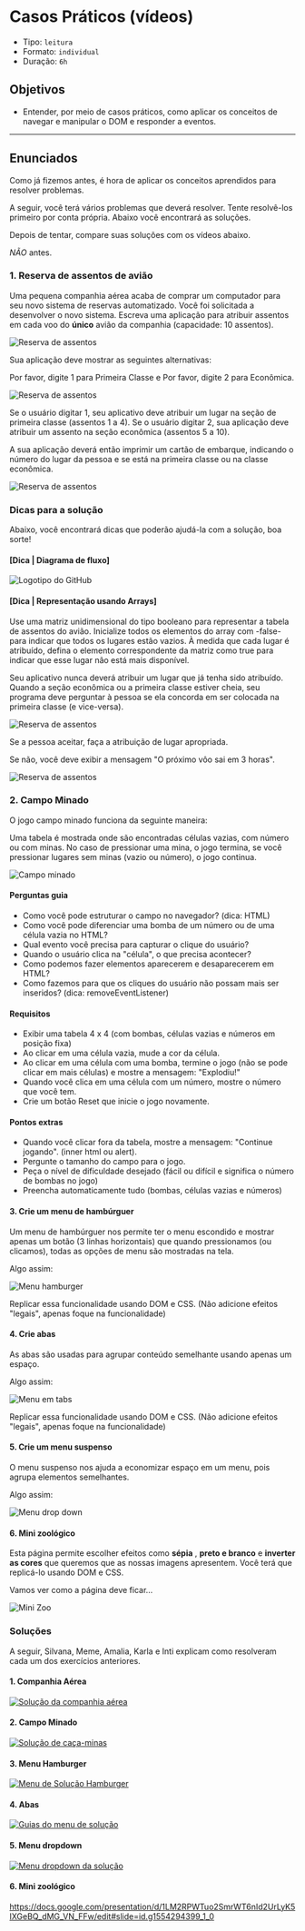 # Casos Práticos (vídeos)

- Tipo: `leitura`
- Formato: `individual`
- Duração: `6h`

## Objetivos

* Entender, por meio de casos práticos, como aplicar os conceitos de navegar e manipular o DOM e responder a eventos.

***

## Enunciados

Como já fizemos antes, é hora de aplicar os conceitos aprendidos para resolver problemas.

A seguir, você terá vários problemas que deverá resolver. Tente resolvê-los primeiro por conta própria. Abaixo você encontrará as soluções.

Depois de tentar, compare suas soluções com os vídeos abaixo.

_NÃO_ antes.

### 1. Reserva de assentos de avião

Uma pequena companhia aérea acaba de comprar um computador para seu novo sistema de reservas automatizado. Você foi solicitada a desenvolver o novo sistema. Escreva uma aplicação para atribuir assentos em cada voo do **único** avião da companhia \(capacidade: 10 assentos\).

![Reserva de assentos](https://image.ibb.co/eMz26v/avion_2.jpg)

Sua aplicação deve mostrar as seguintes alternativas:

Por favor, digite 1 para Primeira Classe e Por favor, digite 2 para Econômica.

![Reserva de assentos](https://image.ibb.co/mh9PKF/avion_3.jpg)

Se o usuário digitar 1, seu aplicativo deve atribuir um lugar na seção de primeira classe \(assentos 1 a 4\). Se o usuário digitar 2, sua aplicação deve atribuir um assento na seção econômica \(assentos 5 a 10\).

A sua aplicação deverá então imprimir um cartão de embarque, indicando o número do lugar da pessoa e se está na primeira classe ou na classe econômica.

![Reserva de assentos](https://image.ibb.co/d8gtDa/avion_4.jpg)

### Dicas para a solução

Abaixo, você encontrará dicas que poderão ajudá-la com a solução, boa sorte!

#### [Dica | Diagrama de fluxo]

![Logotipo do GitHub](https://image.ibb.co/bQ86Ya/untitled_8.jpg)

#### [Dica | Representação usando Arrays]

Use uma matriz unidimensional do tipo booleano para representar a tabela de assentos do avião. Inicialize todos os elementos do array com -false- para indicar que todos os lugares estão vazios. À medida que cada lugar é atribuído, defina o elemento correspondente da matriz como true para indicar que esse lugar não está mais disponível.

Seu aplicativo nunca deverá atribuir um lugar que já tenha sido atribuído. Quando a seção econômica ou a primeira classe estiver cheia, seu programa deve perguntar à pessoa se ela concorda em ser colocada na primeira classe \(e vice-versa\).

![Reserva de assentos](https://image.ibb.co/nH4rzF/avion_6.jpg)

Se a pessoa aceitar, faça a atribuição de lugar apropriada.

Se não, você deve exibir a mensagem "O próximo vôo sai em 3 horas".

![Reserva de assentos](https://image.ibb.co/d2Hpmv/avion_7.jpg)

### 2. Campo Minado

O jogo campo minado funciona da seguinte maneira:

Uma tabela é mostrada onde são encontradas células vazias, com número ou com minas. No caso de pressionar uma mina, o jogo termina, se você pressionar lugares sem minas \(vazio ou número\), o jogo continua.

![Campo minado](https://lh4.googleusercontent.com/c4jnMEV2CirXxh8CRzP1y6_VSqfPOLNQnTGyv2uKyPzEMfa42ztBClyMCigW7K3dJqNWacIJDjaj-kfVDFWtQbHySxNhSSRBPVnf2Q2SbHK3MUkWD0WMpsVyXeUAfrI11ya9heW5lng)

#### Perguntas guia

* Como você pode estruturar o campo no navegador? \(dica: HTML\)
* Como você pode diferenciar uma bomba de um número ou de uma célula vazia no HTML?
* Qual evento você precisa para capturar o clique do usuário?
* Quando o usuário clica na "célula", o que precisa acontecer?
* Como podemos fazer elementos aparecerem e desaparecerem em HTML?
* Como fazemos para que os cliques do usuário não possam mais ser inseridos? \(dica: removeEventListener\)

#### Requisitos

* Exibir uma tabela 4 x 4 \(com bombas, células vazias e números em posição fixa\)
* Ao clicar em uma célula vazia, mude a cor da célula.
* Ao clicar em uma célula com uma bomba, termine o jogo \(não se pode clicar em mais células\) e mostre a mensagem: "Explodiu!"
* Quando você clica em uma célula com um número, mostre o número que você tem.
* Crie um botão Reset que inicie o jogo novamente.

#### Pontos extras

* Quando você clicar fora da tabela, mostre a mensagem: "Continue jogando". \(inner html ou alert\).
* Pergunte o tamanho do campo para o jogo.
* Peça o nível de dificuldade desejado \(fácil ou difícil e significa o número de bombas no jogo\)
* Preencha automaticamente tudo \(bombas, células vazias e números\)

#### 3. Crie um menu de hambúrguer

Um menu de hambúrguer nos permite ter o menu escondido e mostrar apenas um botão \(3 linhas horizontais\) que quando pressionamos \(ou clicamos\), todas as opções de menu são mostradas na tela.

Algo assim:

![Menu hamburger](http://i.imgur.com/JKJ8V9v.gif)

Replicar essa funcionalidade usando DOM e CSS. \(Não adicione efeitos "legais", apenas foque na funcionalidade\)

#### 4. Crie abas

As abas são usadas para agrupar conteúdo semelhante usando apenas um espaço.

Algo assim:

![Menu em tabs](https://diypm8fk7dlz0.cloudfront.net/support/wp-content/uploads/2014/06/simulate-tabs.gif)

Replicar essa funcionalidade usando DOM e CSS. \(Não adicione efeitos "legais", apenas foque na funcionalidade\)

#### 5. Crie um menu suspenso

O menu suspenso nos ajuda a economizar espaço em um menu, pois agrupa elementos semelhantes.

Algo assim:

![Menu drop down](https://cdn.codemyui.com/wp-content/uploads/2016/06/jQuery-Dropdown-Navigation-Menu.gif)

#### 6. Mini zoológico

Esta página permite escolher efeitos como **sépia** , **preto e branco** e **inverter as cores** que queremos que as nossas imagens apresentem. Você terá que replicá-lo usando DOM e CSS.

Vamos ver como a página deve ficar...

![Mini Zoo](https://fotos.subefotos.com/33a270779462a9ffe98ae8c2b528087co.gif)



### Soluções

A seguir, Silvana, Meme, Amalia, Karla e Inti explicam como resolveram cada um dos exercícios anteriores.

#### 1. Companhia Aérea

[![Solu&#xE7;&#xE3;o da companhia a&#xE9;rea](https://img.youtube.com/vi/ov2pYXulNvc/0.jpg)](https://www.youtube.com/watch?v=ov2pYXulNvc)

#### 2. Campo Minado

[![Solu&#xE7;&#xE3;o de ca&#xE7;a-minas](https://img.youtube.com/vi/ZtnY3ojz91k/0.jpg)](https://www.youtube.com/watch?v=ZtnY3ojz91k)

#### 3. Menu Hamburger

[![Menu de Solu&#xE7;&#xE3;o Hamburger](https://img.youtube.com/vi/ej2MVZpPaoM/0.jpg)](https://www.youtube.com/watch?v=ej2MVZpPaoM)

#### 4. Abas

[![Guias do menu de solu&#xE7;&#xE3;o](https://img.youtube.com/vi/nEKbaKIat1g/0.jpg)](https://www.youtube.com/watch?v=nEKbaKIat1g)

#### 5. Menu dropdown

[![Menu dropdown da solu&#xE7;&#xE3;o](https://img.youtube.com/vi/yV7L6r6D464/0.jpg)](https://www.youtube.com/watch?v=yV7L6r6D464)

#### 6. Mini zoológico

<https://docs.google.com/presentation/d/1LM2RPWTuo2SmrWT6nId2UrLyK5IXGeBQ_dMG_VN_FFw/edit#slide=id.g1554294399_1_0>
